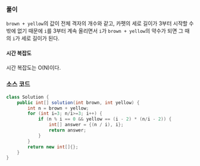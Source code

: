 ### 풀이

`brown + yellow`의 값이 전체 격자의 개수와 같고, 카펫의 세로 길이가 3부터 시작할 수 밖에 없기 때문에 `i`를 3부터 계속 올리면서 `i`가 `brown + yellow`의 약수가 되면 그 때의 `i`가 세로 길이가 된다.

#### 시간 복잡도

시간 복잡도는 O(N)이다.

### 소스 코드

```java
class Solution {
    public int[] solution(int brown, int yellow) {
        int n = brown + yellow;
        for (int i=3; n/i>=3; i++) {
            if (n % i == 0 && yellow == (i - 2) * (n/i - 2)) {
                int[] answer = {(n / i), i};
                return answer;
            }
        }
        return new int[]{};
    }
}
```
